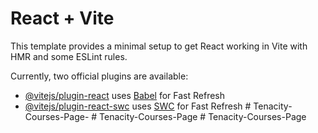 # React + Vite

This template provides a minimal setup to get React working in Vite with HMR and some ESLint rules.

Currently, two official plugins are available:

- [@vitejs/plugin-react](https://github.com/vitejs/vite-plugin-react/blob/main/packages/plugin-react/README.md) uses [Babel](https://babeljs.io/) for Fast Refresh
- [@vitejs/plugin-react-swc](https://github.com/vitejs/vite-plugin-react-swc) uses [SWC](https://swc.rs/) for Fast Refresh
#   T e n a c i t y - C o u r s e s - P a g e -  
 #   T e n a c i t y - C o u r s e s - P a g e  
 #   T e n a c i t y - C o u r s e s - P a g e  
 